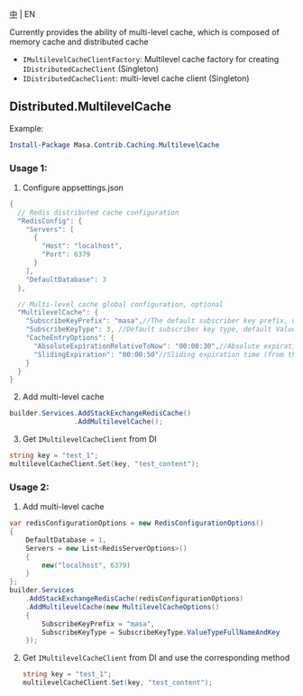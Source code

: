 [中](README.zh-CN.md) | EN

Currently provides the ability of multi-level cache, which is composed of memory cache and distributed cache

* `IMultilevelCacheClientFactory`: Multilevel cache factory for creating `IDistributedCacheClient` (Singleton)
* `IDistributedCacheClient`: multi-level cache client (Singleton)

## Distributed.MultilevelCache

Example:

```` powershell
Install-Package Masa.Contrib.Caching.MultilevelCache
````

### Usage 1:

1. Configure appsettings.json

``` C#
{
  // Redis distributed cache configuration
  "RedisConfig": {
    "Servers": [
      {
        "Host": "localhost",
        "Port": 6379
      }
    ],
    "DefaultDatabase": 3
  },

  // Multi-level cache global configuration, optional
  "MultilevelCache": {
    "SubscribeKeyPrefix": "masa",//The default subscriber key prefix, used for splicing channels
    "SubscribeKeyType": 3, //Default subscriber key type, default ValueTypeFullNameAndKey, used for splicing channels
    "CacheEntryOptions": {
      "AbsoluteExpirationRelativeToNow": "00:00:30",//Absolute expiration time (from the current time)
      "SlidingExpiration": "00:00:50"//Sliding expiration time (from the current time)
    }
  }
}
```

2. Add multi-level cache

``` C#
builder.Services.AddStackExchangeRedisCache()
                .AddMultilevelCache();
```

3. Get `IMultilevelCacheClient` from DI

``` C#
string key = "test_1";
multilevelCacheClient.Set(key, "test_content");
```

### Usage 2:

1. Add multi-level cache

``` C#
var redisConfigurationOptions = new RedisConfigurationOptions()
{
    DefaultDatabase = 1,
    Servers = new List<RedisServerOptions>()
    {
        new("localhost", 6379)
    }
};
builder.Services
    .AddStackExchangeRedisCache(redisConfigurationOptions)
    .AddMultilevelCache(new MultilevelCacheOptions()
    {
        SubscribeKeyPrefix = "masa",
        SubscribeKeyType = SubscribeKeyType.ValueTypeFullNameAndKey
    });
```

2. Get `IMultilevelCacheClient` from DI and use the corresponding method

    ```` C#
    string key = "test_1";
    multilevelCacheClient.Set(key, "test_content");
    ````